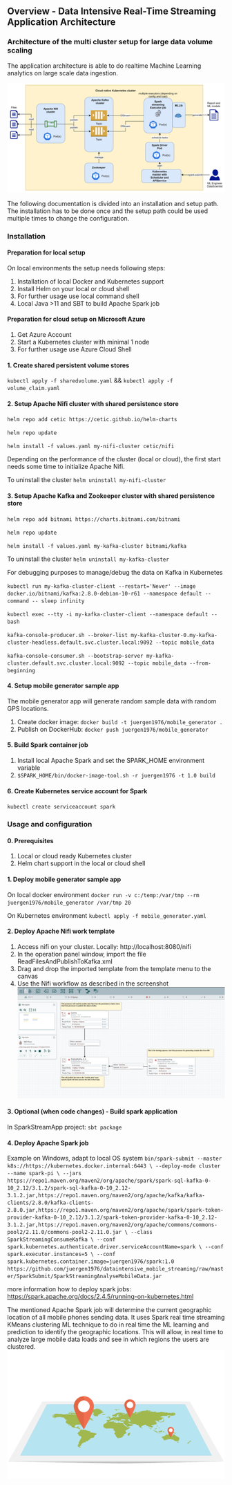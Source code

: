 ## Overview - Data Intensive Real-Time Streaming Application Architecture

### Architecture of the multi cluster setup for large data volume scaling

The application architecture is able to do realtime Machine Learning analytics on large scale data ingestion.

![](images/ArchitectureDataArchitecture-Project.png)

The following documentation is divided into an installation and setup path. The installation has to be done once and the setup path
could be used multiple times to change the configuration.

### Installation

#### Preparation for local setup

On local environments the setup needs following steps:
1. Installation of local Docker and Kubernetes support
2. Install Helm on your local or cloud shell
3. For further usage use local command shell
4. Local Java >11 and SBT to build Apache Spark job

#### Preparation for cloud setup on Microsoft Azure
1. Get Azure Account
2. Start a Kubernetes cluster with minimal 1 node
3. For further usage use Azure Cloud Shell

#### 1. Create shared persistent volume stores
`kubectl apply -f sharedvolume.yaml` && `kubectl apply -f volume_claim.yaml`


#### 2. Setup Apache Nifi cluster with shared persistence store
`helm repo add cetic https://cetic.github.io/helm-charts`

`helm repo update`

`helm install -f values.yaml my-nifi-cluster cetic/nifi`

Depending on the performance of the cluster (local or cloud), the first start needs some time to initialize Apache Nifi.

To uninstall the cluster `helm uninstall my-nifi-cluster`

#### 3. Setup Apache Kafka and Zookeeper cluster with shared persistence store
`helm repo add bitnami https://charts.bitnami.com/bitnami`

`helm repo update`

`helm install -f values.yaml my-kafka-cluster bitnami/kafka`

To uninstall the cluster `helm uninstall my-kafka-cluster`

For debugging purposes to manage/debug the data on Kafka in Kubernetes

`kubectl run my-kafka-cluster-client --restart='Never' --image docker.io/bitnami/kafka:2.8.0-debian-10-r61 --namespace default --command -- sleep infinity`

`kubectl exec --tty -i my-kafka-cluster-client --namespace default -- bash`

`kafka-console-producer.sh --broker-list my-kafka-cluster-0.my-kafka-cluster-headless.default.svc.cluster.local:9092 --topic mobile_data`

`kafka-console-consumer.sh --bootstrap-server my-kafka-cluster.default.svc.cluster.local:9092 --topic mobile_data --from-beginning`
#### 4. Setup mobile generator sample app
The mobile generator app will generate random sample data with random GPS locations.
1. Create docker image: `docker build -t juergen1976/mobile_generator .`
2. Publish on DockerHub: `docker push juergen1976/mobile_generator`

#### 5. Build Spark container job
1. Install local Apache Spark and set the SPARK_HOME environment variable
2. `$SPARK_HOME/bin/docker-image-tool.sh -r juergen1976 -t 1.0 build`

#### 6. Create Kubernetes service account for Spark
`kubectl create serviceaccount spark`

### Usage and configuration

#### 0. Prerequisites
1. Local or cloud ready Kubernetes cluster
2. Helm chart support in the local or cloud shell


#### 1. Deploy mobile generator sample app
On local docker environment
`docker run -v c:/temp:/var/tmp --rm juergen1976/mobile_generator /var/tmp 20`

On Kubernetes environment
`kubectl apply -f mobile_generator.yaml`

#### 2. Deploy Apache Nifi work template
1. Access nifi on your cluster. Locally: http://localhost:8080/nifi
2. In the operation panel window, import the file ReadFilesAndPublishToKafka.xml
3. Drag and drop the imported template from the template menu to the canvas
4. Use the Nifi workflow as described in the screenshot
![](images/NifiControl.png)

#### 3. Optional (when code changes) - Build spark application
In SparkStreamApp project:
`sbt package`

#### 4. Deploy Apache Spark job
Example on Windows, adapt to local OS system
`bin/spark-submit --master k8s://https://kubernetes.docker.internal:6443 \
 --deploy-mode cluster --name spark-pi \
 --jars https://repo1.maven.org/maven2/org/apache/spark/spark-sql-kafka-0-10_2.12/3.1.2/spark-sql-kafka-0-10_2.12-3.1.2.jar,https://repo1.maven.org/maven2/org/apache/kafka/kafka-clients/2.8.0/kafka-clients-2.8.0.jar,https://repo1.maven.org/maven2/org/apache/spark/spark-token-provider-kafka-0-10_2.12/3.1.2/spark-token-provider-kafka-0-10_2.12-3.1.2.jar,https://repo1.maven.org/maven2/org/apache/commons/commons-pool2/2.11.0/commons-pool2-2.11.0.jar \
 --class SparkStreamingConsumeKafka \
 --conf spark.kubernetes.authenticate.driver.serviceAccountName=spark \
 --conf spark.executor.instances=5 \
 --conf spark.kubernetes.container.image=juergen1976/spark:1.0 https://github.com/juergen1976/dataintensive_mobile_streaming/raw/master/SparkSubmit/SparkStreamingAnalyseMobileData.jar`

more information how to deploy spark jobs: https://spark.apache.org/docs/2.4.5/running-on-kubernetes.html

The mentioned Apache Spark job will determine the current geographic location of all mobile phones sending data.
It uses Spark real time streaming KMeans clustering ML technique to do in real time the ML learning and prediction
to identify the geographic locations. This will allow, in real time to analyze large mobile data loads and see in which
regions the users are clustered.
![](images/web-3120321_1920.png)

